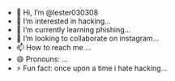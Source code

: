 - 👋 Hi, I’m @lester030308
- 👀 I’m interested in hacking...
- 🌱 I’m currently learning phishing...
- 💞️ I’m looking to collaborate on instagram...
- 📫 How to reach me ...
- 😄 Pronouns: ...
- ⚡ Fun fact: once upon a time i hate hacking...

<!---
lester030308/lester030308 is a ✨ special ✨ repository because its `README.md` (this file) appears on your GitHub profile.
You can click the Preview link to take a look at your changes.
--->
